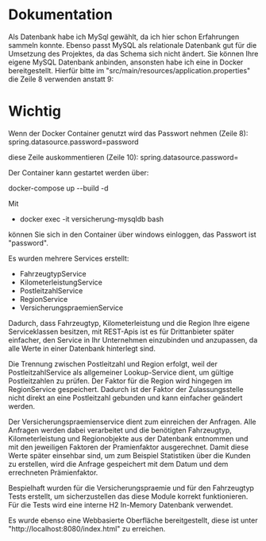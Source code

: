 # Dokumentation

Als Datenbank habe ich MySql gewählt, da ich hier schon Erfahrungen sammeln konnte.
Ebenso passt MySQL als relationale Datenbank gut für die Umsetzung des Projektes, da das 
Schema sich nicht ändert. 
Sie können Ihre eigene MySQL Datenbank anbinden, ansonsten habe ich eine in Docker bereitgestellt.
Hierfür bitte im "src/main/resources/application.properties" die Zeile 8 verwenden anstatt 9:

# Wichtig
Wenn der Docker Container genutzt wird das Passwort nehmen (Zeile 8):
spring.datasource.password=password

diese Zeile auskommentieren (Zeile 10): 
spring.datasource.password=

Der Container kann gestartet werden über: 

docker-compose up --build -d

Mit 
- docker exec -it versicherung-mysqldb bash  

können Sie sich in den Container über windows einloggen, das Passwort ist "password".

Es wurden mehrere Services erstellt:
 - FahrzeugtypService
 - KilometerleistungService
 - PostleitzahlService
 - RegionService
 - VersicherungspraemienService

Dadurch, dass Fahrzeugtyp, Kilometerleistung und die Region Ihre eigene Serviceklassen besitzen, mit 
REST-Apis ist es für Drittanbieter später einfacher, den Service in Ihr Unternehmen einzubinden und anzupassen,
da alle Werte in einer Datenbank hinterlegt sind. 

Die Trennung zwischen Postleitzahl und Region erfolgt, weil der PostleitzahlService als allgemeiner Lookup-Service dient, um gültige Postleitzahlen zu prüfen.
Der Faktor für die Region wird hingegen im RegionService gespeichert. Dadurch ist der Faktor der Zulassungsstelle nicht direkt an eine Postleitzahl gebunden und kann einfacher geändert werden.

Der Versicherungspraemienservice dient zum einreichen der Anfragen. Alle Anfragen werden dabei verarbeitet
und die benötigten Fahrzeugtyp, Kilometerleistung und Regionobjekte aus der Datenbank entnommen und mit den 
jeweiligen Faktoren der Pramienfaktor ausgerechnet. Damit diese Werte später einsehbar sind, um zum Beispiel 
Statistiken über die Kunden zu erstellen, wird die Anfrage gespeichert mit dem Datum und dem errechneten Prämienfaktor.

Bespielhaft wurden für die Versicherungspraemie und für den Fahrzeugtyp Tests erstellt, um sicherzustellen 
das diese Module korrekt funktionieren. Für die Tests wird eine interne H2 In-Memory Datenbank verwendet.

Es wurde ebenso eine Webbasierte Oberfläche bereitgestellt, diese ist unter "http://localhost:8080/index.html" zu erreichen.
